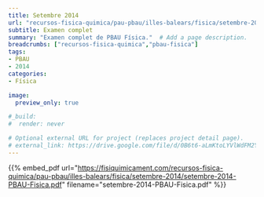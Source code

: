 ```yaml
---
title: Setembre 2014
url: "recursos-fisica-quimica/pau-pbau/illes-balears/fisica/setembre-2014"
subtitle: Examen complet
summary: "Examen complet de PBAU Física."  # Add a page description.
breadcrumbs: ["recursos-fisica-quimica","pbau-fisica"]
tags:
- PBAU
- 2014
categories:
- Física

image:
  preview_only: true

#_build:
#  render: never

# Optional external URL for project (replaces project detail page).
# external_link: https://drive.google.com/file/d/0B6t6-aLmKtoLYVlWdFM2Ym5fV28/view
---
```


{{% embed_pdf url="https://fisiquimicament.com/recursos-fisica-quimica/pau-pbau/illes-balears/fisica/setembre-2014/setembre-2014-PBAU-Fisica.pdf" filename="setembre-2014-PBAU-Fisica.pdf" %}}